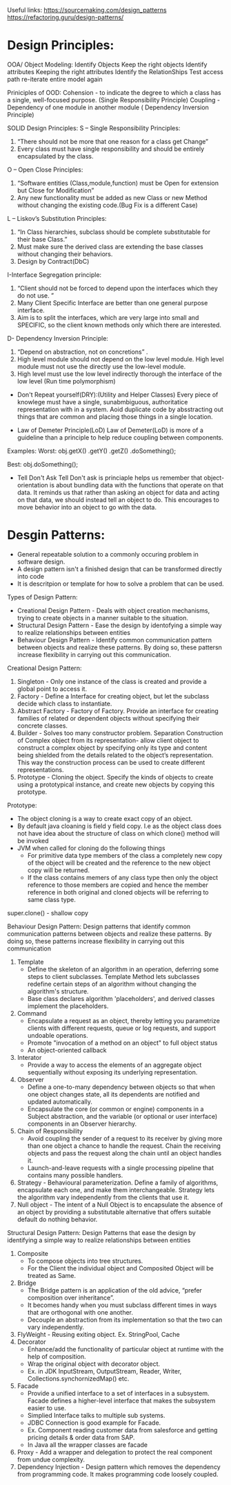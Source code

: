 Useful links:
https://sourcemaking.com/design_patterns
https://refactoring.guru/design-patterns/


Design Principles:
==================
OOA/ Object Modeling:
Identify Objects
Keep the right objects
Identify attributes
Keeping the right attributes
Identify the RelationShips
Test access path
re-iterate entire model again

Priniciples of OOD:
Cohension - to indicate the degree to which a class has a single, well-focused purpose. (Single Responsibility Principle)
Coupling - Dependency of one module in another module ( Dependency Inversion Principle)

SOLID Design Principles:
S – Single Responsibility Principles:
1.	 “There should not be more that one reason for a class get Change” 
2.	Every class must have single responsibility and should be entirely encapsulated by the class.

O – Open Close Principles:
1.	“Software entities (Class,module,function) must be Open for extension but Close for Modification”
2.	Any new functionality must be added as new Class or new Method without changing the existing code.(Bug Fix is a different Case)

L – Liskov’s Substitution Principles:
1.	“In Class hierarchies, subclass should be complete substitutable for their base Class.”
2.	Must make sure the derived class are extending the base classes without changing their behaviors.
3.	Design by Contract(DbC)

I-Interface Segregation principle:
1.	“Client should not be forced to depend upon the interfaces which they do not use. ”
2.	Many Client Specific Interface are better than one general purpose interface.
3.	Aim is to split the interfaces, which are very large into small and SPECIFIC, so the client known methods only which there are interested. 

D- Dependency Inversion Principle:
1.	“Depend on abstraction, not on concretions” .
2.	High level module should not depend on the low level module. High level module must not use the directly use the low-level module.
3.	High level must use the low level indirectly thorough the interface of the low level (Run time polymorphism)

* Don't Repeat yourself(DRY):(Utility and Helper Classes)
Every piece of knowlege must have a single, sunabmbiguous, authoritatice representation with in a system.
Aoid duplicate code by absstracting out things that are common and placing those things in a single location.

* Law of Demeter Principle(LoD)
Law of Demeter(LoD) is more of a guideline than a principle to help reduce coupling between components.

Examples:
Worst:
obj.getX()
      .getY()
        .getZ()
          .doSomething();

Best:
obj.doSomething();

* Tell Don't Ask
Tell Don't ask is princiaple helps us remember that object-orientation is about bundling data with the functions that operate on that data.
It reminds us that rather than asking an object for data and acting on that data, we should instead tell an object to do.
This encourages to move behavior into an object to go with the data.

Desgin Patterns:
================
* General repeatable solution to a commonly occuring problem in software design.
* A design pattern isn't a finished design that can be transformed directly into code
* It is descritpion or template for how to solve a problem that can be used.

Types of Design Pattern:

* Creational Design Pattern - Deals with object creation mechanisms, trying to create objects in a manner suitable to the situation.
* Structural Design Pattern - Ease the design by identofying a simple way to realize relationships between entities
* Behaviour Design Pattern - Identify common communication pattern between objects and realize these patterns. By doing so, these pattersn increase flexibility in carrying out this communication.

Creational Design Pattern:
1. Singleton - Only one instance of the class is created and provide a global point to access it.
2. Factory - Define a Interface for creating object, but let the subclass decide which class to instantiate.
3. Abstract Factory - Factory of Factory. Provide an interface for creating families of related or dependent objects without specifying their concrete classes.
4. Builder - Solves too many constructor problem. Separation Construction of Complex object from its representation- allow client object to construct a complex object by specifying only its type and content being shielded from the details related to the object’s representation. This way the construction process can be used to create different representations.
5. Prototype - Cloning the object. Specify the kinds of objects to create using a prototypical instance, and create new objects by copying this prototype.

Prototype:
* The object cloning is a way to create exact copy of an object.
* By default java cloaning is field y field copy. I.e as the object class does not have idea about the structure of class on which clone() method will be invoked
* JVM when called for cloning do the following things
	- For primitive data type members of the class a completely new copy of the object will be created and the reference to the new object copy will be returned.
	- If the class contains memers of any class type then only the object reference to those members are copied and hence the member reference in both original and cloned objects will be referring to same class type.

super.clone() - shallow copy

Behaviour Design Pattern: Design patterns that identify common communication patterns between objects and realize these patterns. By doing so, these patterns increase flexibility in carrying out this communication

1. Template
    * Define the skeleton of an algorithm in an operation, deferring some steps to client subclasses. Template Method lets subclasses redefine certain steps of an algorithm without changing the algorithm's structure.
    * Base class declares algorithm 'placeholders', and derived classes implement the placeholders.
2. Command
    * Encapsulate a request as an object, thereby letting you parametrize clients with different requests, queue or log requests, and support undoable operations.
    * Promote "invocation of a method on an object" to full object status
    * An object-oriented callback
3. Interator
	* Provide a way to access the elements of an aggregate object sequentially without exposing its underlying representation.
4. Observer
	* Define a one-to-many dependency between objects so that when one object changes state, all its dependents are notified and updated automatically.
	* Encapsulate the core (or common or engine) components in a Subject abstraction, and the variable (or optional or user interface) components in an Observer hierarchy.
5. Chain of Responsibility
	* Avoid coupling the sender of a request to its receiver by giving more than one object a chance to handle the request. Chain the receiving objects and pass the request along the chain until an object handles it.
	* Launch-and-leave requests with a single processing pipeline that contains many possible handlers.
6. Strategy - Behavioural parameterization. Define a family of algorithms, encapsulate each one, and make them interchangeable. Strategy lets the algorithm vary independently from the clients that use it.
7. Null object - The intent of a Null Object is to encapsulate the absence of an object by providing a substitutable alternative that offers suitable default do nothing behavior.


Structural Design Pattern: Design Patterns that ease the design by identifying a simple way to realize relationships between entities

1. Composite
	* To compose objects into tree structures.
	* For the Client the individual object and Composited Object will be treated as Same.
2. Bridge
	* The Bridge pattern is an application of the old advice, “prefer composition over inheritance”.
	* It becomes handy when you must subclass different times in ways that are orthogonal with one another.
	* Decouple an abstraction from its implementation so that the two can vary independently.
3. FlyWeight - Reusing exiting object. Ex. StringPool, Cache
4. Decorator
	* Enhance/add the functionality of particular object at runtime with the help of composition.
	* Wrap the original object with decorator object. 
	* Ex. in JDK InputStream, OutputStream, Reader, Writer, Collections.synchornizedMap() etc.
5. Facade
	* Provide a unified interface to a set of interfaces in a subsystem. Facade defines a higher-level interface that makes the subsystem easier to use. 
	* Simplied Interface talks to multiple sub systems.
	* JDBC Connection is good example for Facade.
	* Ex. Component reading customer data from salesforce and getting pricing details & order data from SAP.
	* In Java all the wrapper classes are facade
6. Proxy - Add a wrapper and delegation to protect the real component from undue complexity.
7. Dependency Injection - Design pattern which removes the dependency from programming code. It makes programming code loosely coupled.